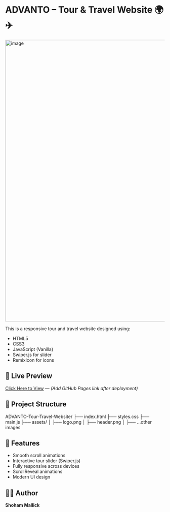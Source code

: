 # ADVANTO – Tour & Travel Website 🌍✈️
<img width="1893" height="887" alt="image" src="https://github.com/user-attachments/assets/b0c46990-6d0d-4438-9bfd-174a1a052c27" />

This is a responsive tour and travel website designed using:
- HTML5
- CSS3
- JavaScript (Vanilla)
- Swiper.js for slider
- RemixIcon for icons

## 🔗 Live Preview
[Click Here to View](#) — *(Add GitHub Pages link after deployment)*

## 📁 Project Structure
ADVANTO-Tour-Travel-Website/
├── index.html
├── styles.css
├── main.js
├── assets/
│ ├── logo.png
│ ├── header.png
│ ├── ...other images


## 🚀 Features
- Smooth scroll animations
- Interactive tour slider (Swiper.js)
- Fully responsive across devices
- ScrollReveal animations
- Modern UI design

## 🧑‍💻 Author
**Shoham Mallick**

